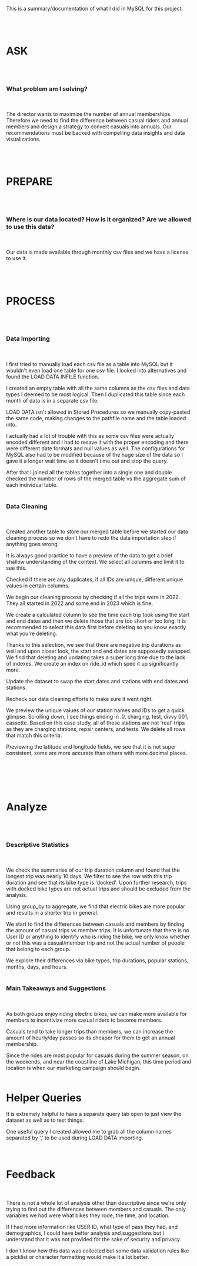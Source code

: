This is a summary/documentation of what I did in MySQL for this project.
<br>
<br>
<br>
<br>

# ASK



<br>
<br>

### What problem am I solving?

<br>
<br>
The director wants to maximize the number of annual memberships. Therefore we need to find the difference between casual riders and annual members and design a strategy to convert casuals into annuals. Our recommendations must be backed with compelling data insights and data visualizations.
<br>
<br>
<br>
<br>

# PREPARE

<br>
<br>

### Where is our data located? How is it organized? Are we allowed to use this data?

<br>
<br>
Our data is made available through monthly csv files and we have a license to use it.
<br>
<br>
<br>
<br>

# PROCESS

<br>
<br>

### Data Importing

<br>
<br>
I first tried to manually load each csv file as a table into MySQL but it wouldn't even load one table for one csv file. I looked into alternatives and found the LOAD DATA INFILE function.

<br>

I created an empty table with all the same columns as the csv files and data types I deemed to be most logical. Then I duplicated this table since each month of data is in a separate csv file.

LOAD DATA isn't allowed in Stored Procedures so we manually copy-pasted the same code, making changes to the pathfile name and the table loaded into.

I actually had a lot of trouble with this as some csv files were actually encoded different and I had to resave it with the proper encoding and there were different date formats and null values as well.
The configurations for MySQL also had to be modified because of the huge size of the data so I gave it a longer wait time so it doesn't time out and stop the query.

After that I joined all the tables together into a single one and double checked the number of rows of the merged table vs the aggregate sum of each individual table.
<br>
<br>

### Data Cleaning

<br>
<br>
Created another table to store our merged table before we started our data cleaning process so we don't have to redo the data importation step if anything goes wrong.

It is always good practice to have a preview of the data to get a brief shallow understanding of the context. We select all columns and limit it to see this.

Checked if there are any duplicates, if all IDs are unique, different unique values in certain columns.

We begin our cleaning process by checking if all the trips were in 2022. They all started in 2022 and some end in 2023 which is fine. 

We create a calculated column to see the time each trip took using the start and end dates and then we delete those that are too short or too long. It is recommended to select this data first before deleting so you know exactly what you're deleting.

Thanks to this selection, we see that there are negative trip durations as well and upon closer look, the start and end dates are supposedly swapped. We find that deleting and updating takes a super long time due to the lack of indexes. We create an index on ride_id which sped it up significantly more.

Update the dataset to swap the start dates and stations with end dates and stations.

Recheck our data cleaning efforts to make sure it went right. 

We preview the unique values of our station names and IDs to get a quick glimpse. Scrolling down, I see things ending in .0, charging, test, divvy 001, cassette. Based on this case study, all of these stations are not 'real' trips as they are charging stations, repair centers, and tests. We delete all rows that match this criteria.

Previewing the latitude and longitude fields, we see that it is not super consistent, some are more accurate than others with more decimal places.


<br>
<br>
<br>
<br>

# Analyze

<br>
<br>

### Descriptive Statistics

<br>
<br>
We check the summaries of our trip duration column and found that the longest trip was nearly 10 days. We filter to see the row with this trip duration and see that its bike type is 'docked'. Upon further research, trips with docked bike types are not actual trips and should be excluded from the analysis.

Using group_by to aggregate, we find that electric bikes are more popular and results in a shorter trip in general.

We start to find the differences between casuals and members by finding the amount of casual trips vs member trips. It is unfortunate that there is no User ID or anything to identify who is riding the bike, we only know whether or not this was a casual/member trip and not the actual number of people that belong to each group.

We explore their differences via bike types, trip durations, popular stations, months, days, and hours.
<br>
<br>

### Main Takeaways and Suggestions

<br>
<br>
As both groups enjoy riding electric bikes, we can make more available for members to incentivize more casual riders to become members.

Casuals tend to take longer trips than members, we can increase the amount of hourly/day passes so its cheaper for them to get an annual membership.

Since the rides are most popular for casuals during the summer season, on the weekends, and near the coastline of Lake Michigan, this time period and location is when our marketing campaign should begin. 
<br>
<br>

# Helper Queries

It is extremely helpful to have a separate query tab open to just view the dataset as well as to test things.

One useful query I created allowed me to grab all the column names separated by ',' to be used during LOAD DATA importing.
<br>
<br>
<br>

# Feedback

<br>
<br>
There is not a whole lot of analysis other than descriptive since we're only trying to find out the differences between members and casuals. The only variables we had were what bikes they rode, the time, and location.

If I had more information like USER ID, what type of pass they had, and demographics, I could have better analysis and suggestions but I understand that it was not provided for the sake of security and privacy.

I don't know how this data was collected but some data validation rules like a picklist or character formatting would make it a lot better. 














